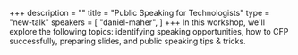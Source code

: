 +++
description = ""
title = "Public Speaking for Technologists"
type = "new-talk"
speakers = [
        "daniel-maher",
]
+++
In this workshop, we'll explore the following topics: identifying speaking opportunities, how to CFP successfully, preparing slides, and public speaking tips & tricks.